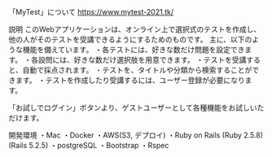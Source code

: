 「MyTest」について
<a href="https://www.mytest-2021.tk/">https://www.mytest-2021.tk/</a>

説明
このWebアプリケーションは、オンライン上で選択式のテストを作成し、他の人がそのテストを受講できるようにするためのものです。
主に、以下のような機能を備えています。
・各テストには、好きな数だけ問題を設定できます。
・各設問には、好きな数だけ選択肢を用意できます。
・テストを受講すると、自動で採点されます。
・テストを、タイトルや分類から検索することができます。
・テストを作成したり受講するには、ユーザー登録が必要になります。

「お試しでログイン」ボタンより、ゲストユーザーとして各種機能をお試しいただけます。

開発環境
・Mac
・Docker
・AWS(S3, デプロイ)
・Ruby on Rails
  (Ruby 2.5.8)
  (Rails 5.2.5)
・postgreSQL
・Bootstrap
・Rspec
